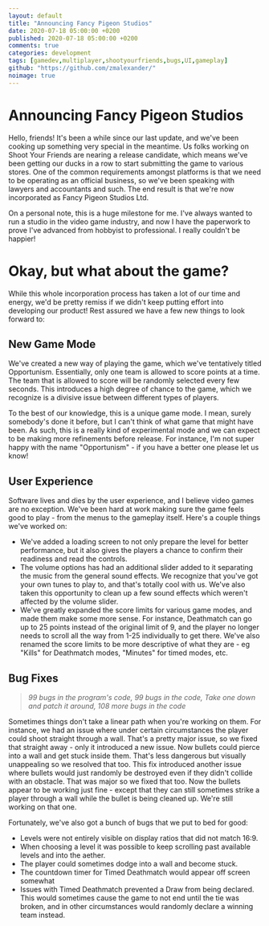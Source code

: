 ```yaml
---
layout: default
title: "Announcing Fancy Pigeon Studios"
date: 2020-07-18 05:00:00 +0200
published: 2020-07-18 05:00:00 +0200
comments: true
categories: development
tags: [gamedev,multiplayer,shootyourfriends,bugs,UI,gameplay]
github: "https://github.com/zmalexander/"
noimage: true
---
```

# Announcing Fancy Pigeon Studios
Hello, friends! It's been a while since our last update, and we've been cooking up something very special in the meantime. Us folks working on Shoot Your Friends are nearing a release candidate, which means we've been getting our ducks in a row to start submitting the game to various stores. One of the common requirements amongst platforms is that we need to be operating as an official business, so we've been speaking with lawyers and accountants and such. The end result is that we're now incorporated as Fancy Pigeon Studios Ltd.

On a personal note, this is a huge milestone for me. I've always wanted to run a studio in the video game industry, and now I have the paperwork to prove I've advanced from hobbyist to professional. I really couldn't be happier!

# Okay, but what about the game?
While this whole incorporation process has taken a lot of our time and energy, we'd be pretty remiss if we didn't keep putting effort into developing our product! Rest assured we have a few new things to look forward to:

## New Game Mode
We've created a new way of playing the game, which we've tentatively titled Opportunism. Essentially, only one team is allowed to score points at a time. The team that is allowed to score will be randomly selected every few seconds. This introduces a high degree of chance to the game, which we recognize is a divisive issue between different types of players.

To the best of our knowledge, this is a unique game mode. I mean, surely somebody's done it before, but I can't think of what game that might have been. As such, this is a really kind of experimental mode and we can expect to be making more refinements before release. For instance, I'm not super happy with the name "Opportunism" - if you have a better one please let us know!

## User Experience
Software lives and dies by the user experience, and I believe video games are no exception. We've been hard at work making sure the game feels good to play - from the menus to the gameplay itself. Here's a couple things we've worked on:

* We've added a loading screen to not only prepare the level for better performance, but it also gives the players a chance to confirm their readiness and read the controls.
* The volume options has had an additional slider added to it separating the music from the general sound effects. We recognize that you've got your own tunes to play to, and that's totally cool with us. We've also taken this opportunity to clean up a few sound effects which weren't affected by the volume slider.
* We've greatly expanded the score limits for various game modes, and made them make some more sense. For instance, Deathmatch can go up to 25 points instead of the original limit of 9, and the player no longer needs to scroll all the way from 1-25 individually to get there. We've also renamed the score limits to be more descriptive of what they are - eg "Kills" for Deathmatch modes, "Minutes" for timed modes, etc.

## Bug Fixes
> *99 bugs in the program's code,*
> *99 bugs in the code,*
> *Take one down and patch it around,*
> *108 more bugs in the code*

Sometimes things don't take a linear path when you're working on them. For instance, we had an issue where under certain circumstances the player could shoot straight through a wall. That's a pretty major issue, so we fixed that straight away - only it introduced a new issue. Now bullets could pierce into a wall and get stuck inside them. That's less dangerous but visually unappealing so we resolved that too. This fix introduced another issue where bullets would just randomly be destroyed even if they didn't collide with an obstacle. That was major so we fixed that too. Now the bullets appear to be working just fine - except that they can still sometimes strike a player through a wall while the bullet is being cleaned up. We're still working on that one.

Fortunately, we've also got a bunch of bugs that we put to bed for good:

* Levels were not entirely visible on display ratios that did not match 16:9.
* When choosing a level it was possible to keep scrolling past available levels and into the aether.
* The player could sometimes dodge into a wall and become stuck.
* The countdown timer for Timed Deathmatch would appear off screen somewhat
* Issues with Timed Deathmatch prevented a Draw from being declared. This would sometimes cause the game to not end until the tie was broken, and in other circumstances would randomly declare a winning team instead.
